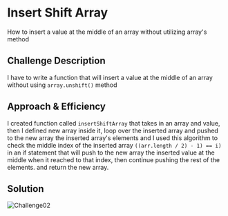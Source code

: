 # Insert Shift Array
How to insert a value at the middle of an array without utilizing array's method

## Challenge Description
I have to write a function that will insert a value at the middle of an array without using `array.unshift()` method

## Approach & Efficiency
I created function called `insertShiftArray` that takes in an array and value, then I defined new array inside it, loop over the inserted array and pushed to the new array the inserted array's elements and I used this algorithm to check the middle index of the inserted array `((arr.length / 2) - 1) == i)` in an if statement that will push to the new array the inserted value at the middle when it reached to that index, then continue pushing the rest of the elements. and return the new array.


## Solution
![Challenge02](../../../assets/array-shift.png)

